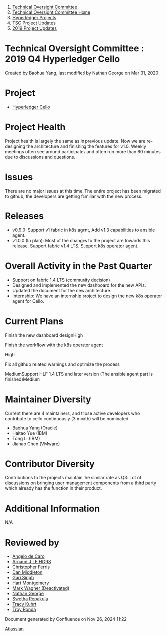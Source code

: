 1. [Technical Oversight Committee](index.html)
2. [Technical Oversight Committee Home](Technical-Oversight-Committee-Home_21430274.html)
3. [Hyperledger Projects](Hyperledger-Projects_21447704.html)
4. [TSC Project Updates](TSC-Project-Updates_21430854.html)
5. [2019 Project Updates](2019-Project-Updates_21447735.html)

# Technical Oversight Committee : 2019 Q4 Hyperledger Cello

Created by Baohua Yang, last modified by Nathan George on Mar 31, 2020

# Project

- [Hyperledger Cello](https://github.com/hyperledger/cello)

# Project Health

Project health is largely the same as in previous update. Now we are re-designing the architecture and finishing the features for v1.0. Weekly meetings often see around participates and often run more than 60 minutes due to discussions and questions.

# Issues

There are no major issues at this time. The entire project has been migrated to github, the developers are getting familiar with the new process.

# Releases

- v0.9.0: Support v1 fabric in k8s agent, Add v1.3 capabilities to ansible agent.
- v1.0.0 (In plan): Most of the changes to the project are towards this release. Support fabric v1.4 LTS. Support k8s operator agent.

# Overall Activity in the Past Quarter

- Support on fabric 1.4 LTS (community decision)
- Designed and implemented the new dashboard for the new APIs.
- Updated the document for the new architecture.
- Internship: We have an internship project to design the new k8s operator agent for Cello.

# Current Plans

Finish the new dashboard designHigh

Finish the workflow with the k8s operator agent

High

Fix all github related warnings and optimize the process

MediumSupport HLF 1.4 LTS and later version (The ansible agent part is finished)Medium

# Maintainer Diversity

Current there are 4 maintainers, and those active developers who contribute to cello continuously (3 month) will be nominated.

- Baohua Yang (Oracle)
- Haitao Yue (IBM)
- Tong Li (IBM)
- Jiahao Chen (VMware)

# Contributor Diversity

Contributions to the projects maintain the similar rate as Q3. Lot of discussions on bringing user management components from a third party which already has the function in their product.

# Additional Information

N/A

# Reviewed by

- [Angelo de Caro](https://lf-hyperledger.atlassian.net/wiki/people/70121:d6b0f0e4-825f-4f16-88e1-4d14e95f2f10?ref=confluence)
- [Arnaud J LE HORS](https://lf-hyperledger.atlassian.net/wiki/people/70121:0e75e3b8-500a-4067-9f7e-ed46e91bcb9d?ref=confluence)
- [Christopher Ferris](https://lf-hyperledger.atlassian.net/wiki/people/5abb903a8724022aa9070581?ref=confluence)
- [Dan Middleton](https://lf-hyperledger.atlassian.net/wiki/people/712020:2979764a-3998-4ef1-8810-60b799067924?ref=confluence)
- [Gari Singh](https://lf-hyperledger.atlassian.net/wiki/people/557058:51429e31-90f4-4684-b7cd-9a4fe15ff188?ref=confluence)
- [Hart Montgomery](https://lf-hyperledger.atlassian.net/wiki/people/712020:86f447c0-86dc-43b3-ac03-6a31923bbb84?ref=confluence)
- [Mark Wagner (Deactivated)](https://lf-hyperledger.atlassian.net/wiki/people/70121:81b88945-c9ef-40fe-9224-207bdb280922?ref=confluence)
- [Nathan George](https://lf-hyperledger.atlassian.net/wiki/people/712020:3e7556ab-cdb8-47f5-8b68-12a3378021fd?ref=confluence)
- [Swetha Repakula](https://lf-hyperledger.atlassian.net/wiki/people/712020:503b5691-8e92-4d2d-83d3-e9e74d296436?ref=confluence)
- [Tracy Kuhrt](https://lf-hyperledger.atlassian.net/wiki/people/712020:eb6ae9c3-aa8e-40ba-9dab-a6969b1ac52e?ref=confluence)
- [Troy Ronda](https://lf-hyperledger.atlassian.net/wiki/people/557058:c854f35a-2b58-4be3-9003-ca2a67495580?ref=confluence)

Document generated by Confluence on Nov 26, 2024 11:22

[Atlassian](http://www.atlassian.com/)
